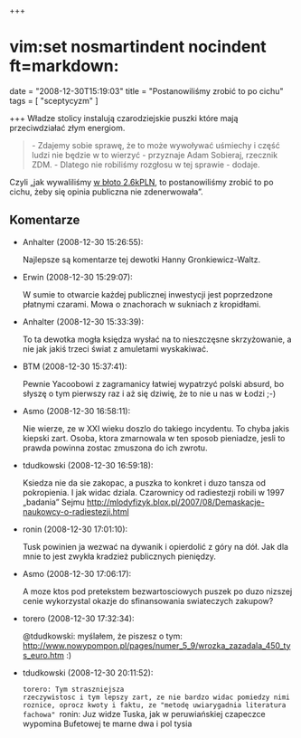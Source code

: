 +++
# vim:set nosmartindent nocindent ft=markdown:
date = "2008-12-30T15:19:03"
title = "Postanowiliśmy zrobić to po cichu"
tags = [ "sceptycyzm" ]

+++
Władze stolicy instalują czarodziejskie puszki które mają przeciwdziałać złym
energiom.

<!--more-->

> \- Zdajemy sobie sprawę, że to może wywoływać uśmiechy i część ludzi nie
> będzie w to wierzyć - przyznaje Adam Sobieraj, rzecznik ZDM. - Dlatego nie
> robiliśmy rozgłosu w tej sprawie - dodaje.

Czyli „jak wywaliliśmy [w błoto
2.6kPLN](http://wiadomosci.gazeta.pl/Wiadomosci/1,80269,6106578,Wladze_stolicy_uwierzyly_w_czarodziejskie_puszki.html),
to postanowiliśmy zrobić to po cichu, żeby się opinia publiczna nie
zdenerwowała”.

## Komentarze

* Anhalter (2008-12-30 15:26:55): <p>Najlepsze są komentarze tej dewotki Hanny
  Gronkiewicz-Waltz.</p>
* Erwin (2008-12-30 15:29:07): <p>W sumie to otwarcie każdej publicznej
  inwestycji jest poprzedzone płatnymi czarami. Mowa o znachorach w sukniach z
  kropidłami.</p>
* Anhalter (2008-12-30 15:33:39): <p>To ta dewotka mogła księdza wysłać na to
  nieszczęsne skrzyżowanie, a nie jak jakiś trzeci świat z amuletami
  wyskakiwać.</p>
* BTM (2008-12-30 15:37:41): <p>Pewnie Yacoobowi z zagramanicy łatwiej wypatrzyć
  polski absurd, bo słyszę o tym pierwszy raz i aż się dziwię, że to nie u nas w
  Łodzi ;-)</p>
* Asmo (2008-12-30 16:58:11): <p>Nie wierze, ze w <span class="caps">XXI</span>
  wieku doszlo do takiego incydentu. To chyba jakis kiepski zart. Osoba, ktora
  zmarnowala w ten sposob pieniadze, jesli to prawda powinna zostac zmuszona do
  ich zwrotu.</p>
* tdudkowski (2008-12-30 16:59:18): <p>Ksiedza nie da sie zakopac, a puszka to
  konkret i duzo tansza od pokropienia. I jak widac dziala. Czarownicy od
  radiestezji robili w 1997 &#8222;badania&#8221; Sejmu
  http://mlodyfizyk.blox.pl/2007/08/Demaskacje-naukowcy-o-radiestezji.html</p>
* ronin (2008-12-30 17:01:10): <p>Tusk powinien ja wezwać na dywanik i
  opierdolić z góry na dół. Jak dla mnie to jest zwykła kradzież publicznych
  pieniędzy.</p>
* Asmo (2008-12-30 17:06:17): <p>A moze ktos pod pretekstem bezwartosciowych
  puszek po duzo nizszej cenie wykorzystal okazje do sfinansowania swiateczych
  zakupow?</p>
* torero (2008-12-30 17:32:34): <p>@tdudkowski: myślałem, że piszesz o tym:
  http://www.nowypompon.pl/pages/numer_5_9/wrozka_zazadala_450_tys_euro.htm
  :)</p>
* tdudkowski (2008-12-30 20:11:52): <p><code>torero: Tym straszniejsza
  rzeczywistosc i tym lepszy zart, ze nie bardzo widac pomiedzy nimi roznice,
  oprocz kwoty i faktu, ze "metodę uwiarygadnia literatura fachowa"
  </code>ronin: Juz widze Tuska, jak w peruwiańskiej czapeczce wypomina
  Bufetowej te marne dwa i pol tysia</p>
